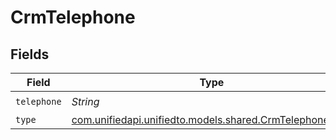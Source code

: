 # CrmTelephone


## Fields

| Field                                                                                              | Type                                                                                               | Required                                                                                           | Description                                                                                        |
| -------------------------------------------------------------------------------------------------- | -------------------------------------------------------------------------------------------------- | -------------------------------------------------------------------------------------------------- | -------------------------------------------------------------------------------------------------- |
| `telephone`                                                                                        | *String*                                                                                           | :heavy_check_mark:                                                                                 | N/A                                                                                                |
| `type`                                                                                             | [com.unifiedapi.unifiedto.models.shared.CrmTelephoneType](../../models/shared/CrmTelephoneType.md) | :heavy_minus_sign:                                                                                 | N/A                                                                                                |
